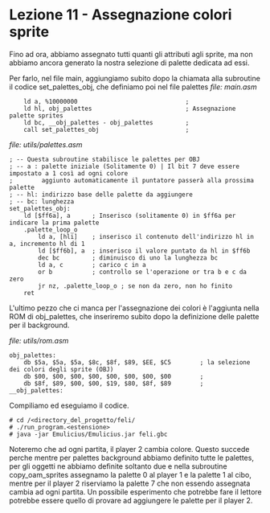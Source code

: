# Lezione 11 - Assegnazione colori sprite

Fino ad ora, abbiamo assegnato tutti quanti gli attributi agli sprite, ma non abbiamo ancora generato la nostra selezione di palette dedicata ad essi.

Per farlo, nel file main, aggiungiamo subito dopo la chiamata alla subroutine il codice set_palettes_obj, che definiamo poi nel file palettes
*file: main.asm*
```
    ld a, %10000000                              ;
    ld hl, obj_palettes                          ; Assegnazione palette sprites
    ld bc, __obj_palettes - obj_palettes         ;
    call set_palettes_obj                        ;
```

*file: utils/palettes.asm*
```
; -- Questa subroutine stabilisce le palettes per OBJ
; -- a : palette iniziale (Solitamente 0) | Il bit 7 deve essere impostato a 1 così ad ogni colore 
;        aggiunto automaticamente il puntatore passerà alla prossima palette
; -- hl: indirizzo base delle palette da aggiungere 
; -- bc: lunghezza
set_palettes_obj:
    ld [$ff6a], a      ; Inserisco (solitamente 0) in $ff6a per indicare la prima palette
    .palette_loop_o    
        ld a, [hli]    ; inserisco il contenuto dell'indirizzo hl in a, incremento hl di 1
        ld [$ff6b], a  ; inserisco il valore puntato da hl in $ff6b
        dec bc         ; diminuisco di uno la lunghezza bc
        ld a, c        ; carico c in a
        or b           ; controllo se l'operazione or tra b e c da zero
        jr nz, .palette_loop_o ; se non da zero, non ho finito
    ret
```

L'ultimo pezzo che ci manca per l'assegnazione dei colori è l'aggiunta nella ROM di obj_palettes, che inseriremo subito dopo la definizione delle palette per il background.

*file: utils/rom.asm*
```
obj_palettes:
    db $5a, $5a, $5a, $8c, $8f, $89, $EE, $C5        ; la selezione dei colori degli sprite (OBJ)
    db $00, $00, $00, $00, $00, $00, $00, $00        ;
    db $8f, $89, $00, $00, $19, $80, $8f, $89        ;
__obj_palettes:
```


Compiliamo ed eseguiamo il codice.
```
# cd /<directory_del_progetto/feli/
# ./run_program.<estensione>
# java -jar Emulicius/Emulicius.jar feli.gbc
```

Noteremo che ad ogni partita, il player 2 cambia colore. Questo succede perche mentre per palettes background abbiamo definito tutte le palettes, per gli oggetti ne abbiamo definite soltanto due
e nella subroutine copy_oam_sprites assegnamo la palette 0 al player 1 e la palette 1 al cibo, mentre per il player 2 riserviamo la palette 7 che non essendo assegnata cambia ad ogni partita. Un possibile esperimento che potrebbe fare il lettore potrebbe essere quello di provare ad aggiungere le palette per il player 2.